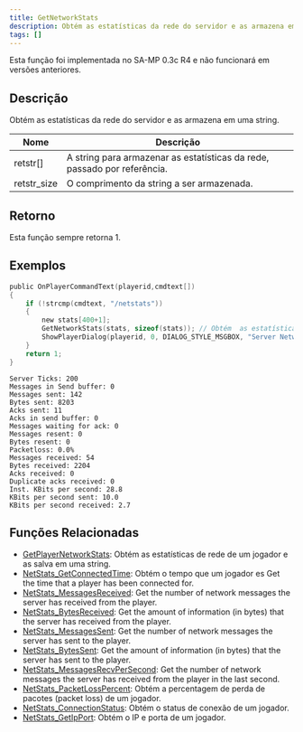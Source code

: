 ```yaml
---
title: GetNetworkStats
description: Obtém as estatísticas da rede do servidor e as armazena em uma string. 
tags: []
---
```


Esta função foi implementada no SA-MP 0.3c R4 e não funcionará em versões anteriores.

## Descrição

Obtém as estatísticas da rede do servidor e as armazena em uma string. 

| Nome        | Descrição                                                      			  |
| ----------- | ------------------------------------------------------------------------- |
| retstr[]    | A string para armazenar as estatísticas da rede, passado por referência.  |
| retstr_size | O comprimento da string a ser armazenada.                   	          |

## Retorno

Esta função sempre retorna 1.

## Exemplos

```c
public OnPlayerCommandText(playerid,cmdtext[])
{
    if (!strcmp(cmdtext, "/netstats"))
    {
        new stats[400+1];
        GetNetworkStats(stats, sizeof(stats)); // Obtém  as estatísticas da rede do servidor.
        ShowPlayerDialog(playerid, 0, DIALOG_STYLE_MSGBOX, "Server Network Stats", stats, "Close", "");
    }
    return 1;
}
```

```
Server Ticks: 200
Messages in Send buffer: 0
Messages sent: 142
Bytes sent: 8203
Acks sent: 11
Acks in send buffer: 0
Messages waiting for ack: 0
Messages resent: 0
Bytes resent: 0
Packetloss: 0.0%
Messages received: 54
Bytes received: 2204
Acks received: 0
Duplicate acks received: 0
Inst. KBits per second: 28.8
KBits per second sent: 10.0
KBits per second received: 2.7
```

## Funções Relacionadas

- [GetPlayerNetworkStats](GetPlayerNetworkStats): Obtém as estatísticas de rede de um jogador e as salva em uma string.
- [NetStats_GetConnectedTime](NetStats_GetConnectedTime): Obtém o tempo que um jogador es Get the time that a player has been connected for.
- [NetStats_MessagesReceived](NetStats_MessagesReceived): Get the number of network messages the server has received from the player.
- [NetStats_BytesReceived](NetStats_BytesReceived): Get the amount of information (in bytes) that the server has received from the player.
- [NetStats_MessagesSent](NetStats_MessagesSent): Get the number of network messages the server has sent to the player.
- [NetStats_BytesSent](NetStats_BytesSent): Get the amount of information (in bytes) that the server has sent to the player.
- [NetStats_MessagesRecvPerSecond](NetStats_MessagesRecvPerSecond): Get the number of network messages the server has received from the player in the last second.
- [NetStats_PacketLossPercent](NetStats_PacketLossPercent): Obtém a percentagem de perda de pacotes (packet loss) de um jogador.
- [NetStats_ConnectionStatus](NetStats_ConnectionStatus): Obtém o status de conexão de um jogador. 
- [NetStats_GetIpPort](NetStats_GetIpPort): Obtém o IP e porta de um jogador.
